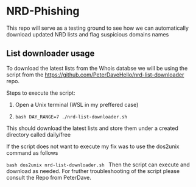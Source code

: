 # NRD-Phishing
This repo will serve as a testing ground to see how we can automatically download updated NRD lists and flag suspicious domains names


## List downloader usage

To download the latest lists from the Whois databse we will be using the script from the https://github.com/PeterDaveHello/nrd-list-downloader repo.

Steps to execute the script:
1. Open a Unix terminal (WSL in my preffered case)

2. ```bash DAY_RANGE=7 ./nrd-list-downloader.sh ```

This should download the latest lists and store them under a created directory called daily/free

If the script does not want to execute my fix was to use the dos2unix command as follows

```bash dos2unix nrd-list-downloader.sh ```
Then the script can execute and download as needed. For fruther troubleshooting of the script please consult the Repo from PeterDave.

